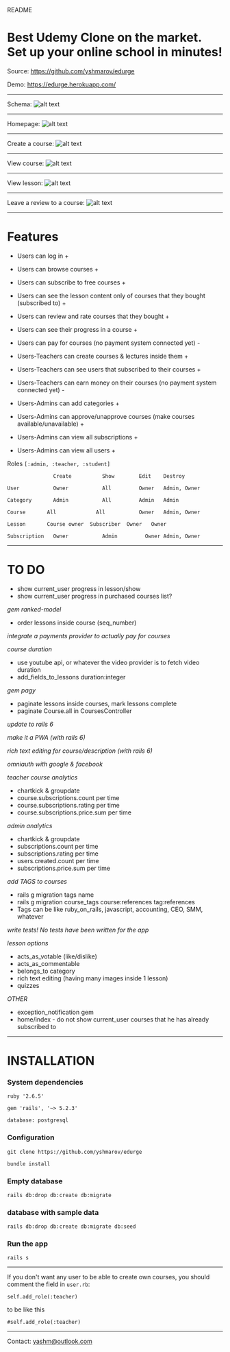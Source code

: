 README

# Best Udemy Clone on the market. Set up your online school in minutes!

Source: https://github.com/yshmarov/edurge

Demo: https://edurge.herokuapp.com/

---

Schema: 
![alt text](https://imgur.com/PmwESin.png "Schema")

---

Homepage: 
![alt text](https://imgur.com/QJvjyJb.png "Homepage")

---

Create a course:
![alt text](https://imgur.com/e3AyIZO.png "Create a course")

---

View course:
![alt text](https://i.imgur.com/vCalc35.png "View course")

---

View lesson:
![alt text](https://i.imgur.com/hf01SnA.png "View lesson")

---

Leave a review to a course:
![alt text](https://i.imgur.com/rUMqBDO.png "Leave a review to a course")

---

# Features

* Users can log in +

* Users can browse courses +
* Users can subscribe to free courses +
* Users can see the lesson content only of courses that they bought (subscribed to) +
* Users can review and rate courses that they bought +
* Users can see their progress in a course +
* Users can pay for courses (no payment system connected yet) -

* Users-Teachers can create courses & lectures inside them +
* Users-Teachers can see users that subscribed to their courses +
* Users-Teachers can earn money on  their courses (no payment system connected yet) -

* Users-Admins can add categories +
* Users-Admins can approve/unapprove courses (make courses available/unavailable) +
* Users-Admins can view all subscriptions +
* Users-Admins can view all users +

Roles `[:admin, :teacher, :student]`

`        	    Create	        Show	    Edit	Destroy`

`User	        Owner	        All	        Owner	Admin, Owner`

`Category	    Admin	        All	        Admin	Admin`

`Course	      All	          All	        Owner	Admin, Owner`

`Lesson	      Course owner	Subscriber	Owner	Owner`

`Subscription	Owner	        Admin	      Owner	Admin, Owner`

---

# TO DO

* show current_user progress in lesson/show
* show current_user progress in purchased courses list?

*gem ranked-model*
* order lessons inside course (seq_number)

*integrate a payments provider to actually pay for courses*

*course duration*
* use youtube api, or whatever the video provider is to fetch video duration
* add_fields_to_lessons duration:integer

*gem pagy*
* paginate lessons inside courses, mark lessons complete
* paginate Course.all in CoursesController

*update to rails 6*

*make it a PWA (with rails 6)*

*rich text editing for course/description (with rails 6)*

*omniauth with google & facebook*

*teacher course analytics*
* chartkick & groupdate
* course.subscriptions.count per time
* course.subscriptions.rating per time
* course.subscriptions.price.sum per time

*admin analytics*
* chartkick & groupdate
* subscriptions.count per time
* subscriptions.rating per time
* users.created.count per time
* subscriptions.price.sum per time

*add TAGS to courses*
* rails g migration tags name
* rails g migration course_tags course:references tag:references
* Tags can be like ruby_on_rails, javascript, accounting, CEO, SMM, whatever

*write tests! No tests have been written for the app*

*lesson options*
* acts_as_votable (like/dislike)
* acts_as_commentable
* belongs_to category
* rich text editing (having many images inside 1 lesson)
* quizzes

*OTHER*
* exception_notification gem
* home/index - do not show current_user courses that he has already subscribed to

---

# INSTALLATION

### System dependencies

`ruby '2.6.5'`

`gem 'rails', '~> 5.2.3'`

`database: postgresql`

### Configuration

`git clone https://github.com/yshmarov/edurge`

`bundle install`

### Empty database

`rails db:drop db:create db:migrate`

###  database with sample data

`rails db:drop db:create db:migrate db:seed`

### Run the app

`rails s`

---

If you don't want any user to be able to create own courses, you should comment the field in `user.rb`:

  `self.add_role(:teacher)`

to be like this

  `#self.add_role(:teacher)`

---

Contact: yashm@outlook.com

